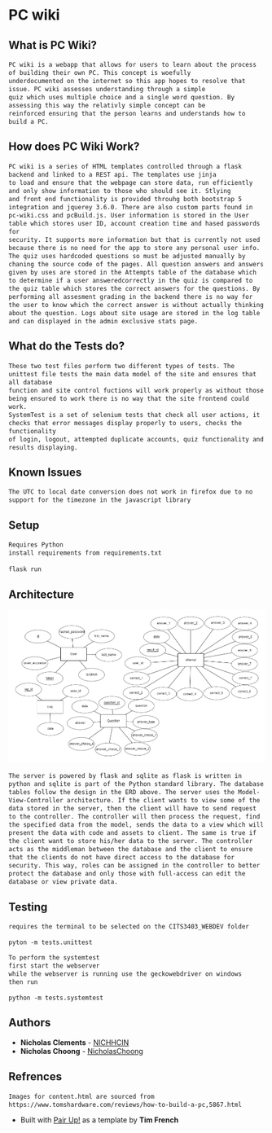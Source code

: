 # PC wiki

## What is PC Wiki?

    PC wiki is a webapp that allows for users to learn about the process of building their own PC. This concept is woefully
    underdocumented on the internet so this app hopes to resolve that issue. PC wiki assesses understanding through a simple
    quiz which uses multiple choice and a single word question. By assessing this way the relativly simple concept can be
    reinforced ensuring that the person learns and understands how to build a PC.

## How does PC Wiki Work?

    PC wiki is a series of HTML templates controlled through a flask backend and linked to a REST api. The templates use jinja
    to load and ensure that the webpage can store data, run efficiently and only show information to those who should see it. Stlying
    and front end functionality is provided throuhg both bootstrap 5 integration and jquerey 3.6.0. There are also custom parts found in
    pc-wiki.css and pcBuild.js. User information is stored in the User table which stores user ID, account creation time and hased passwords for
    security. It supports more information but that is currently not used because there is no need for the app to store any personal user info.
    The quiz uses hardcoded questions so must be adjusted manually by chaning the source code of the pages. All question answers and answers
    given by uses are stored in the Attempts table of the database which to determine if a user answeredcorrectly in the quiz is compared to
    the quiz table which stores the correct answers for the questions. By performing all assesment grading in the backend there is no way for
    the user to know which the correct answer is without actually thinking about the question. Logs about site usage are stored in the log table
    and can displayed in the admin exclusive stats page.

## What do the Tests do?

    These two test files perform two different types of tests. The unittest file tests the main data model of the site and ensures that all database
    function and site control fuctions will work properly as without those being ensured to work there is no way that the site frontend could work.
    SystemTest is a set of selenium tests that check all user actions, it checks that error messages display properly to users, checks the functionality
    of login, logout, attempted duplicate accounts, quiz functionality and results displaying.

## Known Issues

    The UTC to local date conversion does not work in firefox due to no support for the timezone in the javascript library

## Setup

    Requires Python
    install requirements from requirements.txt

    flask run

## Architecture

![Entity Relationship Diagrams](./ERD.png)

    The server is powered by flask and sqlite as flask is written in python and sqlite is part of the Python standard library. The database tables follow the design in the ERD above. The server uses the Model-View-Controller architecture. If the client wants to view some of the data stored in the server, then the client will have to send request to the controller. The controller will then process the request, find the specified data from the model, sends the data to a view which will present the data with code and assets to client. The same is true if the client want to store his/her data to the server. The controller acts as the middleman between the database and the client to ensure that the clients do not have direct access to the database for security. This way, roles can be assigned in the controller to better protect the database and only those with full-access can edit the database or view private data.

## Testing

    requires the terminal to be selected on the CITS3403_WEBDEV folder
`pyton -m tests.unittest`

    To perform the systemtest
    first start the webserver
    while the webserver is running use the geckowebdriver on windows
    then run
`python -m tests.systemtest`

## Authors
* **Nicholas Clements** - [NICHHCIN](https://github.com/NICHHCIN)
* **Nicholas Choong** - [NicholasChoong](https://github.com/NicholasChoong)

## Refrences
    Images for content.html are sourced from https://www.tomshardware.com/reviews/how-to-build-a-pc,5867.html
*    Built with [Pair Up!](https://github.com/drtnf/cits3403-pair-up) as a template by **Tim French**